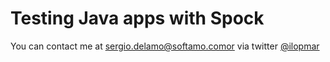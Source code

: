 # Testing Java apps with Spock

You can contact me at sergio.delamo@softamo.comor via twitter [@ilopmar](https://twitter.com/ilopmar)

